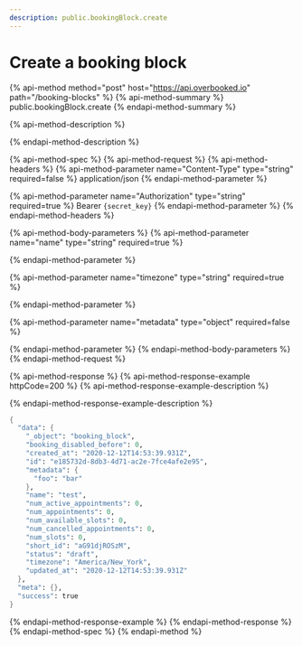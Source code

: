 ```yaml
---
description: public.bookingBlock.create
---
```


# Create a booking block

{% api-method method="post" host="https://api.overbooked.io" path="/booking-blocks" %}
{% api-method-summary %}
public.bookingBlock.create
{% endapi-method-summary %}

{% api-method-description %}

{% endapi-method-description %}

{% api-method-spec %}
{% api-method-request %}
{% api-method-headers %}
{% api-method-parameter name="Content-Type" type="string" required=false %}
application/json
{% endapi-method-parameter %}

{% api-method-parameter name="Authorization" type="string" required=true %}
Bearer `{secret_key}`
{% endapi-method-parameter %}
{% endapi-method-headers %}

{% api-method-body-parameters %}
{% api-method-parameter name="name" type="string" required=true %}

{% endapi-method-parameter %}

{% api-method-parameter name="timezone" type="string" required=true %}

{% endapi-method-parameter %}

{% api-method-parameter name="metadata" type="object" required=false %}

{% endapi-method-parameter %}
{% endapi-method-body-parameters %}
{% endapi-method-request %}

{% api-method-response %}
{% api-method-response-example httpCode=200 %}
{% api-method-response-example-description %}

{% endapi-method-response-example-description %}

```scheme
{
  "data": {
    "_object": "booking_block",
    "booking_disabled_before": 0,
    "created_at": "2020-12-12T14:53:39.931Z",
    "id": "e185732d-8db3-4d71-ac2e-7fce4afe2e95",
    "metadata": {
      "foo": "bar"
    },
    "name": "test",
    "num_active_appointments": 0,
    "num_appointments": 0,
    "num_available_slots": 0,
    "num_cancelled_appointments": 0,
    "num_slots": 0,
    "short_id": "aG91djROSzM",
    "status": "draft",
    "timezone": "America/New_York",
    "updated_at": "2020-12-12T14:53:39.931Z"
  },
  "meta": {},
  "success": true
}
```
{% endapi-method-response-example %}
{% endapi-method-response %}
{% endapi-method-spec %}
{% endapi-method %}



